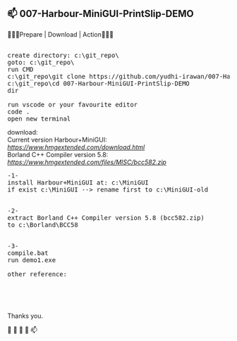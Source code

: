 <h2>📫 007-Harbour-MiniGUI-PrintSlip-DEMO</h2>


 💞️💞️💞️<span class="font-weight-bold">Prepare | Download | Action</span>💞️💞️💞️
 <br>
<br>
<pre>
create directory: c:\git_repo\
goto: c:\git_repo\
run CMD
c:\git_repo\git clone https://github.com/yudhi-irawan/007-Harbour-MiniGUI-PrintSlip-DEMO.git
c:\git_repo\cd 007-Harbour-MiniGUI-PrintSlip-DEMO
dir

run vscode or your favourite editor
code .
open new terminal
</pre>
download:<br>
<span class="font-weight-bold">Current version Harbour+MiniGUI: </span>
<i>	
<a href="https://www.hmgextended.com/download.html">https://www.hmgextended.com/download.html</a>
</i>
<br>
<span class="font-weight-bold">Borland C++ Compiler version 5.8: </span>
<i>	
<a href="https://www.hmgextended.com/files/MISC/bcc582.zip">https://www.hmgextended.com/files/MISC/bcc582.zip</a>
</i>
<br>
<pre>
-1-
install Harbour+MiniGUI at: c:\MiniGUI
if exist c:\MiniGUI --> rename first to c:\MiniGUI-old


-2-
extract Borland C++ Compiler version 5.8 (bcc582.zip)
to c:\Borland\BCC58


-3-
compile.bat
run demo1.exe

other reference: 

</pre>
<br><br>
 
 
 Thanks you. 

 👋 👀 🌱 💞️ 📫 